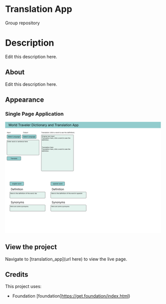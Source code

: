 # Translation App
Group repository

# Description

Edit this description here.


## About

Edit this description here.

## Appearance


### Single Page Application

![wireframe](./assets/images/project-wireframe-desktop_1.png)


## View the project

Navigate to [translation_app](url here) to view the live page. 

## Credits

This project uses:

 - Foundation [foundation]https://get.foundation/index.html)

